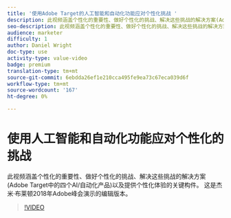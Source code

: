 ```yaml
---
title: '使用Adobe Target的人工智能和自动化功能应对个性化挑战 '
description: 此视频涵盖个性化的重要性、做好个性化的挑战、解决这些挑战的解决方案(Adobe Target中的四个AI/自动化产品)以及提供个性化体验的关键构件。 这是杰米·布莱顿2018年Adobe峰会演示的编辑版本。
seo-description: 此视频涵盖个性化的重要性、做好个性化的挑战、解决这些挑战的解决方案(Adobe Target中的四个AI/自动化产品)以及提供个性化体验的关键构件。 这是杰米·布莱顿2018年Adobe峰会演示的编辑版本。
audience: marketer
difficulty: 1
author: Daniel Wright
doc-type: use
activity-type: value-video
badge: premium
translation-type: tm+mt
source-git-commit: 6ebdda26ef1e210cca495fe9ea73c67eca039d6f
workflow-type: tm+mt
source-wordcount: '167'
ht-degree: 0%

---
```



# 使用人工智能和自动化功能应对个性化的挑战

此视频涵盖个性化的重要性、做好个性化的挑战、解决这些挑战的解决方案(Adobe Target中的四个AI/自动化产品)以及提供个性化体验的关键构件。 这是杰米·布莱顿2018年Adobe峰会演示的编辑版本。

>[!VIDEO](https://video.tv.adobe.com/v/25440/?quality=12)